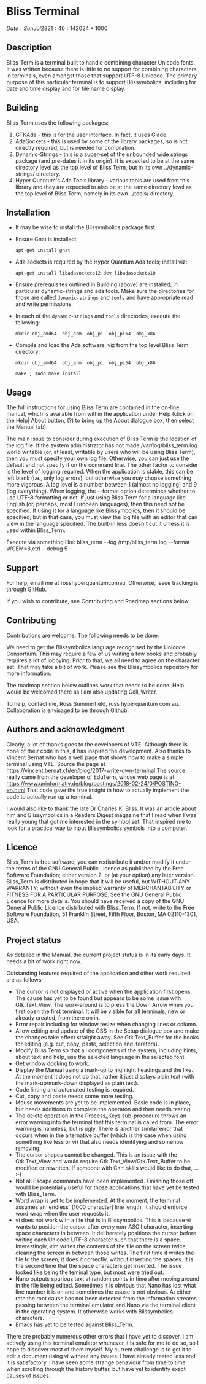 # Bliss Terminal
$Date: Sun Jul 28 21:46:14 2024 +1000$

## Description

Bliss_Term  is a terminal built to handle  combining  character
Unicode  fonts.  It was written because there is little  to  no
support  for  combining characters in terminals,  even  amongst
those that support UTF-8 Unicode.  The primary purpose of  this
particular terminal is to support Blissymbolics, including  for
date and time display and for file name display.

## Building

Bliss_Term uses the following packages:
1. GTKAda - this is for the user interface.  In fact, it uses Glade.
2. AdaSockets - this is used by some of the library packages, so is
   not directly required, but is needed for compilation.
3. Dynamic-Strings - this is a super-set of the unbounded wide strings
   package (and pre-dates it in its origin).  it is expected to be at
   the same directory level as the top level of Bliss Term, but in
   its own ../dynamic-strings/ directory.
4. Hyper Quantum's Ada Tools library - various tools are used from 
   this library and they are expected to also be at the same directory
   level as the top level of Bliss Term, namely in its own
   ../tools/ directory.

## Installation

* It may be wise to install the Blissymbolics package first.
* Ensure Gnat is installed:

    `apt-get install gnat`

* Ada sockets is required by the Hyper Quantum Ada tools; install viz:

    `apt-get install libadasockets12-dev libadasockets10`

* Ensure prerequisites outlined in Building (above) are installed, in particular
  dynamic-strings and ada tools.  Make sure the directories for those are called
  `dynamic-strings` and `tools` and have appropriate read and write permissions.
* In each of the `dynamic-strings` and `tools` directories, execute the following:

    `mkdir obj_amd64  obj_arm  obj_pi  obj_pi64  obj_x86`

* Compile and load the Ada software, viz from the top level Bliss Term directory:

    `mkdir obj_amd64  obj_arm  obj_pi  obj_pi64  obj_x86`

    `make ; sudo make install`

## Usage

The full instructions for using Bliss Term are contained in the on-line manual,
which is available from within the application under Help (click on the Help|
About button, (?) to bring up the About dialogue box, then select the Manual tab).

The main issue to consider during execution of Bliss Term is the location of
the log file.  If the system administrator has not made /var/log/bliss_term.log
world writable (or, at least, writable by users who will be using Bliss Term),
then you must specify your own log file.  Otherwise, you can just use the default
and not specify it on the command line.  The other factor to consider is the level
of logging required.  When the application is stable, this can be left blank (i.e.,
only log errors), but otherwise you may choose something more vigorous.  A log
level is a number between 1 (almost no logging) and 9 (log everything).
When logging, the --format option determines whether to use UTF-8 formatting or
not.  If just using Bliss Term for a language like English (or, perhaps, most
European languages), then this need not be specified.  If using it for a language
like Blissymbolics, then it should be specified, but in that case, you must view
the log file with an editor that can view in the language specified.  The built-in
less doesn't cut it unless it is used within Bliss_Term.

Execute via something like:
bliss_term --log /tmp/bliss_term.log --format WCEM=8,ctrl --debug 5

## Support

For help, email me at ross<at>hyperquantum<dot>com<dot>au.  Otherwise, 
issue tracking is through GitHub.

If you wish to contribute, see Contributing and Roadmap sections below.

## Contributing

Contributions are welcome.  The following needs to be done.

We need to get the Blissymbolics language recognised by the Unicode Consortium. 
This may require a few of us writing a few books and probably requires a lot of 
lobbying.  Prior to that, we all need to agree on the character set.  That may 
take a bit of work.  Please see the Blissymbolics repository for more 
information.

The roadmap section below outlines work that needs to be done.  Help would be 
welcomed there as I am also updating Cell_Writer.

To help, contact me, Ross Summerfield, ross <at> hyperquantum <dot> com <dot> au.
Collaboration is envisaged to be through Github.

## Authors and acknowledgment

Clearly, a lot of thanks goes to the developers of VTE.  Although there is none
of their code in this, it has inspired the development.  Also thanks to Vincent
Bernat who has a web page that shows how to make a simple terminal using VTE.
Source the page at https://vincent.bernat.ch/en/blog/2017-write-own-terminal
The source really came from the developer of EduTerm, whose web page is at
https://www.uninformativ.de/blog/postings/2018-02-24/0/POSTING-en.html
That code gave the true insight in how to actually implement the code to
actually run up a terminal.

I would also like to thank the late Dr Charles K. Bliss.  It was an article about 
him and Blissymbolics in a Readers Digest magazine that I read when I was really 
young that got me interested in the symbol set.  That inspired me to look for a 
practical way to input Blissymbolics symbols into a computer.

## Licence

Bliss_Term is free software; you can redistribute it and/or modify it under the
terms of the GNU General Public Licence as published by the Free Software 
Foundation; either version 2, or (at your option) any later version.  Bliss_Term 
is distributed in hope that it will be useful, but WITHOUT ANY WARRANTY; without 
even the implied warranty of MERCHANTABILITY or FITNESS FOR A PARTICULAR PURPOSE.
See the GNU General Public Licence for more details.  You should have received 
a copy of the GNU General Public Licence distributed with  Bliss_Term. If not, 
write to the Free Software Foundation, 51 Franklin Street, Fifth Floor, Boston, 
MA 02110-1301, USA.

## Project status

As detailed in the Manual, the current project status is in its early days.  It 
needs a bit of work right now.

Outstanding features required of the application and other work required are as 
follows:
* The cursor is not displayed or active when the application first opens. The
  cause has yet to be found but appears to be some issue with Gtk.Text_View.
  The work-around is to press the Down Arrow when you first open the first
  terminal.  It will be visible for all terminals, new or already created, from
  there on in.
* Error repair including for window resize when changing lines or column.
* Allow editing and update of the CSS in the Setup dialogue box and make the 
  changes take effect straight away.  See Gtk.Text_Buffer for the hooks for 
  editing (e.g. cut, copy, paste, selection and iterators).
* Modify Bliss Term so that all components of the system, including hints, 
  about text and help, use the selected language in the selected font.
* Get window docking to work.
* Display the Manual using a mark-up to highlight headings and the like.  At the 
  moment it does not do that, rather it just displays plain text (with the 
  mark-up/mark-down displayed as plain text).
* Code linting and automated testing is required.
* Cut, copy and paste needs some more testing.
* Mouse movements are yet to be implemented.  Basic code is in place, but needs
  additions to complete the operaton and then needs testing.
* The delete operation in the Process_Keys sub-procedure throws an error
  warning into the terminal that this terminal is called from.  The error
  warning is harmless, but is ugly.  There is another similar error that occurs
  when in the alternative buffer (which is the case when using something like
  less or vi) that also needs identifying and somehow removing. 
* The cursor shapes cannot be changed.  This is an issue with the Gtk.Text_View
  and would require Gtk.Text_View/Gtk.Text_Buffer to be modified or rewritten.
  If someone with C++ skills would like to do that, ... :-)
* Not all Escape commands have been implemented.  Finishing those off would be
  potentially useful for those applications that have yet be tested with
  Bliss_Term.
* Word wrap is yet to be implemented.  At the moment, the terminal assumes an
  'endless' (1000 character) line length.  It should enforce word wrap when
  the user requests it.
* vi does not work with a file that is in Blissymbolics.  This is because vi
  wants to position the cursor after every non-ASCII character, inserting
  space characters in between.  It deliberately positions the cursor before
  writing each Unicode UTF-8 character such that there is a space.
  Interestingly, vim writes the contents of the file on the screen twice,
  clearing the screen in between those writes.  The first time it writes the
  file to the screen, it does it correctly, without inserting the spaces.  It
  is the second time that the space characters get inserted.
  The issue looked like being the teminal type, but most were tried out.
* Nano outputs spurious text at random points in time after moving around in
  the file being edited.  Sometimes it is obvious that Nano has lost what line
  number it is on and sometimes the cause is not obvious.  At either rate the
  root cause has not been detected from the information streams passing between
  the terminal emulator and Nano via the terminal client in the operating
  system.  It otherwise works with Blissymbolics characters.
* Emacs has yet to be tested against Bliss_Term.

There are probably numerous other errors that I have yet to discover.  I am
actively using this terminal emulator whenever it is safe for me to do so, so I
hope to discover most of them myself.  My current challenge is to get it to
edit a document using vi without any issues.  I have already tested less and it
is satisfactory.  I have seen some strange behaviour from time to time when
scrolling through the history buffer, but have yet to identify exact causes of
issues.

